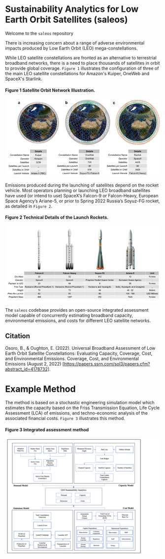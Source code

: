 # Sustainability Analytics for Low Earth Orbit Satellites (saleos)

Welcome to the `saleos` repository

There is increasing concern about a range of adverse environmental impacts produced by Low Earth Orbit (LEO) mega-constellations.

While LEO satellite constellations are fronted as an alternative to terrestrial broadband networks, there is a need to place thousands of satellites in orbit to provide global coverage. `Figure 1` illustrates the configuration of three of the main LEO satellite constellations for Amazon's Kuiper, OneWeb and SpaceX's Starlink. 

#### Figure 1 Satellite Orbit Network Illustration.
<p align="center">
  <img src="/docs/fig_1.jpg" />
</p>

Emissions produced during the launching of satellites depend on the rocket vehicle. Most operators planning or launching LEO broadband satellites have used (or intend to use) SpaceX’s Falcon-9 or Falcon-Heavy, European Space Agency’s Ariane-5, or prior to Spring 2022 Russia’s Soyuz-FG rocket, as detailed in `Figure 2`. 

#### Figure 2 Technical Details of the Launch Rockets.
<p align="center">
  <img src="/docs/fig_2.jpg" />
</p>

The `saleos` codebase provides an open-source integrated assessment model capable of concurrently estimating broadband capacity, environmental emissions, and costs for different LEO satellite networks.

Citation
---------
Osoro, B., & Oughton, E. (2022). Universal Broadband Assessment of Low Earth Orbit Satellite Constellations: Evaluating Capacity, Coverage, Cost, and Environmental Emissions. Coverage, Cost, and Environmental Emissions (August 2, 2022) [https://papers.ssrn.com/sol3/papers.cfm?abstract_id=4178732].

Example Method
==============

The method is based on a stochastic engineering simulation model which estimates the capacity based on the Friss Transmission Equation, Life Cycle Assessment (LCA) of emissions, and techno-economic analysis of the associated financial costs. `Figure 3` illustrates this method.

#### Figure 3 Integrated assessment method
<p align = 'center'>
  <img src= '/docs/model.png' />
</p>

